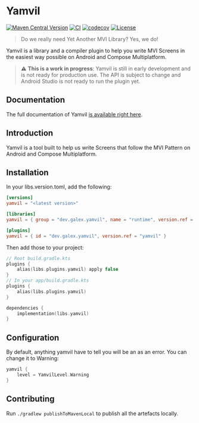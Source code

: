 # Yamvil

[![Maven Central Version](https://img.shields.io/maven-central/v/dev.galex.yamvil/runtime)](https://central.sonatype.com/search?q=dev.galex.yamvil)
[![CI](https://github.com/galex/yamvil/actions/workflows/ci.yml/badge.svg?branch=main)](https://github.com/galex/yamvil/actions/workflows/ci.yml)
[![codecov](https://codecov.io/github/galex/yamvil/branch/main/graph/badge.svg?token=ML8EN8PYP0)](https://codecov.io/github/galex/yamvil)
[![License](https://img.shields.io/badge/License-Apache_2.0-blue.svg)](https://opensource.org/licenses/Apache-2.0)

> Do we really need Yet Another MVI Library? Yes, we do!

Yamvil is a library and a compiler plugin to help you write MVI Screens in the easiest way possible on Android and Compose Multiplatform.

> ⚠️ **This is a work in progress**: Yamvil is still in early development and is not ready for production use. The API is subject to change and Android Studio is not ready to run the plugin yet.

## Documentation

The full documentation of Yamvil [is available right here](https://docs.galex.dev/yamvil/).

## Introduction

Yamvil is a tool built to help us write Screens that follow the MVI Pattern on Android and Compose Multiplatform.

## Installation

In your libs.version.toml, add the following:

```toml
[versions]
yamvil = "<latest version>"

[libraries]
yamvil = { group = "dev.galex.yamvil", name = "runtime", version.ref = "yamvil" }

[plugins]
yamvil = { id = "dev.galex.yamvil", version.ref = "yamvil" }
```

Then add those to your project:
```kotlin
// Root build.gradle.kts
plugins {
    alias(libs.plugins.yamvil) apply false
}
// In your app/build.gradle.kts
plugins {
    alias(libs.plugins.yamvil)
}

dependencies {
    implementation(libs.yamvil)
}
```
## Configuration

By default, anything yamvil have to tell you will be an as an error.
You can change it to Warning:

```kotlin
yamvil {
    level = YamvilLevel.Warning
}
```
## Contributing

Run `./gradlew publishToMavenLocal` to publish all the artefacts locally.